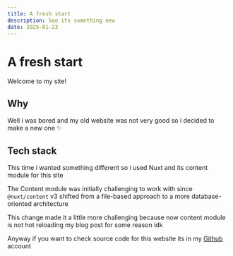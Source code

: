 ```yaml
---
title: A fresh start
description: Soo its something new
date: 2025-01-23
---
```


# A fresh start
Welcome to my site!

## Why
Well i was bored and my old website was not very good so i decided to make a new one ✨

## Tech stack
This time i wanted something different so i used Nuxt and its content module for this site

The Content module was initially challenging to work with since `@nuxt/content` v3 shifted from a file-based approach to a more database-oriented architecture

This change made it a little more challenging because now content module is not hot reloading my blog post for some reason idk

Anyway if you want to check source code for this website its in my [Github](https://github.com/emirsassan/site) account